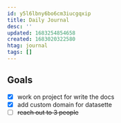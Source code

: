 ```yaml
---
id: y5l6lbny6bo6cm3iucgqxip
title: Daily Journal
desc: ''
updated: 1683254854658
created: 1683020322580
htag: journal
tags: []
---
```


## Goals
- [x] work on project for write the docs
- [x] add custom domain for datasette
- [ ] ~~reach out to 3 people~~
